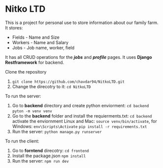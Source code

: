 # Nitko LTD

This is a project for personal use to store information about our family farm. It stores:
- Fields - Name and Size
- Workers - Name and Salary
- Jobs - Job name, worker, field

It has all CRUD operations for the ***jobs*** and ***profile*** pages.
It uses **Django Restframework** for backend.

Clone the repository

1. `git clone https://github.com/chavdar94/NitkoLTD.git`
2. Change the direcotry to it: `cd NitkoLTD`

To run the server:
1. Go to **backend** directory and create python enviorment: `cd backend` `pyton -m venv venv`
2. Go to the **backend** folder and install the requierments.txt: `cd backend` activate the enviornment Linux and Mac: `source venv/bin/activate`, for Windows: `env\Scripts\Activate` `pip install -r requirements.txt`
3. Run the server: `python manage.py runserver`

To run the client:
1. Go to **forntend** direcotry: `cd frontend`
2. Install the package.json `npm install`
3. Run the server: `npm run dev`

